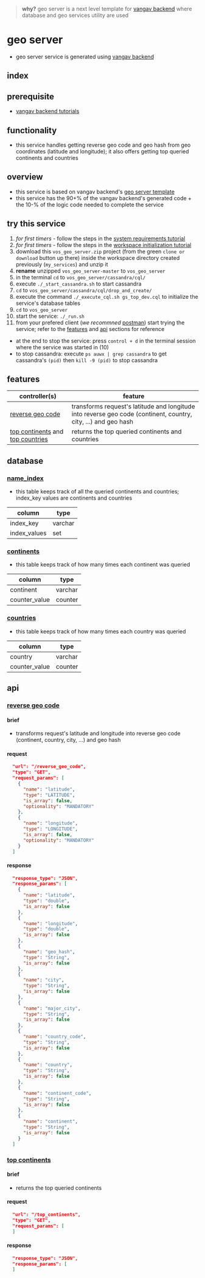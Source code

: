 
> **why?** geo server is a next level template for [vangav backend](https://github.com/vangav/vos_backend) where database and geo services utility are used

# geo server

+ geo server service is generated using [vangav backend](https://github.com/vangav/vos_backend)

## index

## prerequisite

+ [vangav backend tutorials](https://github.com/vangav/vos_backend)

## functionality

+ this service handles getting reverse geo code and geo hash from geo coordinates (latitude and longitude); it also offers getting top queried continents and countries

## overview

+ this service is based on vangav backend's [geo server template](https://github.com/vangav/vos_backend/tree/master/vangav_backend_templates/vos_geo_server)
+ this service has the 90+% of the vangav backend's generated code + the 10-% of the logic code needed to complete the service

## try this service

1. *for first timers* - follow the steps in the [system requirements tutorial](https://github.com/vangav/vos_backend#system-requirements)
2. *for first timers* - follow the steps in the [workspace initialization tutorial](https://github.com/vangav/vos_backend#init)
3. download this `vos_geo_server.zip` project (from the green `clone or download` button up there) inside the workspace directory created previously (`my_services`) and unzip it
4. **rename** unzipped `vos_geo_server-master` to `vos_geo_server`
5. in the terminal `cd` to `vos_geo_server/cassandra/cql/`
6. execute `./_start_cassandra.sh` to start cassandra
7. `cd` to `vos_geo_server/cassandra/cql/drop_and_create/`
8. execute the command `./_execute_cql.sh gs_top_dev.cql` to initialize the service's database tables
9. `cd` to `vos_geo_server`
10. start the service: `./_run.sh`
11. from your prefered client (*we recommned* [postman](https://www.getpostman.com/docs/postman/launching_postman/installation_and_updates)) start trying the service; refer to the [features](https://github.com/vangav/vos_geo_server#features) and [api](https://github.com/vangav/vos_geo_server#api) sections for reference
+ at the end to stop the service: press `control + d` in the terminal session where the service was started in (10)
+ to stop cassandra: execute `ps auwx | grep cassandra` to get cassandra's `(pid)` then `kill -9 (pid)` to stop cassandra

## features

| controller(s) | feature |
| ---------- | ------- |
| [reverse geo code](https://github.com/vangav/vos_geo_server/tree/master/app/com/vangav/vos_geo_server/controllers/reverse_geo_code) | transforms request's latitude and longitude into reverse geo code (continent, country, city, ...) and geo hash |
| [top continents](https://github.com/vangav/vos_geo_server/tree/master/app/com/vangav/vos_geo_server/controllers/top_continents) and [top countries](https://github.com/vangav/vos_geo_server/tree/master/app/com/vangav/vos_geo_server/controllers/top_countries) | returns the top queried continents and countries |

## database

### [name_index](https://github.com/vangav/vos_geo_server/blob/master/app/com/vangav/vos_geo_server/cassandra_keyspaces/gs_top/NameIndex.java)

+ this table keeps track of all the queried continents and countries; index_key values are continents and countries

| column | type |
| ------ | ---- |
| index_key | varchar |
| index_values | set<varchar> |

### [continents](https://github.com/vangav/vos_geo_server/blob/master/app/com/vangav/vos_geo_server/cassandra_keyspaces/gs_top/Continents.java)

+ this table keeps track of how many times each continent was queried

| column | type |
| ------ | ---- |
| continent | varchar |
| counter_value | counter |

### [countries](https://github.com/vangav/vos_geo_server/blob/master/app/com/vangav/vos_geo_server/cassandra_keyspaces/gs_top/Countries.java)

+ this table keeps track of how many times each country was queried

| column | type |
| ------ | ---- |
| country | varchar |
| counter_value | counter |

## api

### [reverse geo code](https://github.com/vangav/vos_geo_server/tree/master/app/com/vangav/vos_geo_server/controllers/reverse_geo_code)

#### brief

+ transforms request's latitude and longitude into reverse geo code (continent, country, city, ...) and geo hash

#### request

```json
  "url": "/reverse_geo_code",
  "type": "GET",
  "request_params": [
    {
      "name": "latitude",
      "type": "LATITUDE",
      "is_array": false,
      "optionality": "MANDATORY"
    },
    {
      "name": "longitude",
      "type": "LONGITUDE",
      "is_array": false,
      "optionality": "MANDATORY"
    }
  ]
```

#### response

```json
  "response_type": "JSON",
  "response_params": [
    {
      "name": "latitude",
      "type": "double",
      "is_array": false
    },
    {
      "name": "longitude",
      "type": "double",
      "is_array": false
    },
    {
      "name": "geo_hash",
      "type": "String",
      "is_array": false
    },
    {
      "name": "city",
      "type": "String",
      "is_array": false
    },
    {
      "name": "major_city",
      "type": "String",
      "is_array": false
    },
    {
      "name": "country_code",
      "type": "String",
      "is_array": false
    },
    {
      "name": "country",
      "type": "String",
      "is_array": false
    },
    {
      "name": "continent_code",
      "type": "String",
      "is_array": false
    },
    {
      "name": "continent",
      "type": "String",
      "is_array": false
    }
  ]
```

### [top continents](https://github.com/vangav/vos_geo_server/tree/master/app/com/vangav/vos_geo_server/controllers/top_continents)

#### brief

+ returns the top queried continents

#### request

```json
  "url": "/top_continents",
  "type": "GET",
  "request_params": [
  ]
```

#### response

```json
  "response_type": "JSON",
  "response_params": [
  ]
```













